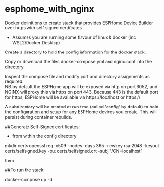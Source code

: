 # esphome_with_nginx
Docker definitions to create stack that provides ESPHome Device Builder over https with self signed certifcates.

* Assumes you are running some flavour of linux & docker (inc WSL2/Docker Desktop)

Create a directory to hold the config information for the docker stack.

Copy or download the files docker-compose.yml and nginx.conf into the directory.

Inspect the compose file and modify port and directory assignments as required.  
NB by default the ESPHome app will be exposed via http on port 6052, and NGINX will proxy this via https on port 443.
Because 443 is the default port for https, ESPHome will be available via https://localhost or https://<ip address of host>

A subdirectory will be created at run time (called 'config' by default) to hold the configuration and setup for any ESPHome devices you create.  This will persist during container rebuilds.


##Generate Self-Signed certificates:
- from within the config directory
  
mkdir certs
openssl req -x509 -nodes -days 365 -newkey rsa:2048 -keyout certs/selfsigned.key -out certs/selfsigned.crt -subj "/CN=localhost"

then

##To run the stack:

docker-compose up -d
